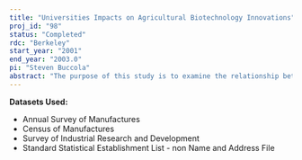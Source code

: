 ```yaml
---
title: "Universities Impacts on Agricultural Biotechnology Innovations"
proj_id: "98"
status: "Completed"
rdc: "Berkeley"
start_year: "2001"
end_year: "2003.0"
pi: "Steven Buccola"
abstract: "The purpose of this study is to examine the relationship between basic biological research and agricultural biotechnology innovations in U.S. firms and universities.  The study will assist the Census Bureau in understanding the principal factors affecting research investment and technological change in U.S. biotechnology."
---
```


**Datasets Used:**

  - Annual Survey of Manufactures 
  - Census of Manufactures 
  - Survey of Industrial Research and Development 
  - Standard Statistical Establishment List - non Name and Address File 


